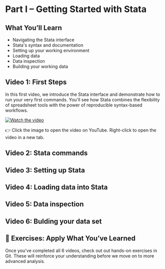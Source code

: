 # Part I – Getting Started with Stata

## What You’ll Learn

- Navigating the Stata interface
- Stata's syntax and documentation
- Setting up your working environment
- Loading data
- Data inspection
- Building your working data

## Video 1: First Steps

In this first video, we introduce the Stata interface and demonstrate how to run your very first commands. You'll see how Stata combines the flexibility of spreadsheet tools with the power of reproducible syntax-based workflows.

[![Watch the video](https://img.youtube.com/vi/cbAEUV9TMmY/0.jpg)](https://www.youtube.com/watch?v=cbAEUV9TMmY)

👉 Click the image to open the video on YouTube. Right-click to open the video in a new tab.

## Video 2: Stata commands

## Video 3: Setting up Stata

## Video 4: Loading data into Stata

## Video 5: Data inspection

## Video 6: Bulding your data set

## 🧪 Exercises: Apply What You’ve Learned

Once you've completed all 6 videos, check out out hands-on exercises in Git. These will reinforce your understanding before we move on to more advanced analysis.

